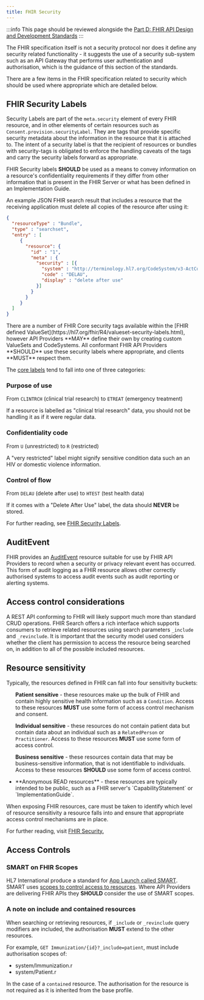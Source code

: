 ```yaml
---
title: FHIR Security
---
```



:::info
This page should be reviewed alongside the [Part D: FHIR API Design and Development Standards](../fhir-api-standard/index.md)
:::

The FHIR specification itself is not a security protocol nor does it define any security related functionality - it suggests the use of a security sub-system such as an API Gateway that performs user authentication and authorisation, which is the guidance of this section of the standards.

There are a few items in the FHIR specification related to security which should be used where appropriate which are detailed below.

## FHIR Security Labels

Security Labels are part of the `meta.security` element of every FHIR resource, and in other elements of certain resources such as `Consent.provision.securityLabel`. They are tags that provide specific security metadata about the information in the resource that it is attached to. The intent of a security label is that the recipient of resources or bundles with security-tags is obligated to enforce the handling caveats of the tags and carry the security labels forward as appropriate.

<ApiStandard id="HNZAS_SHOULD_USE_FHIR_SECURITY_LABELS" type="SHOULD" toolTip="FHIR Security labels SHOULD be used to convey information on a resource's confidentiality requirements where necessary.">FHIR Security labels **SHOULD** be used as a means to convey information on a resource's confidentiality requirements if they differ from other information that is present in the FHIR Server or what has been defined in an Implementation Guide.</ApiStandard>

An example JSON FHIR search result that includes a resource that the receiving application must delete all copies of the resource after using it:

```json
{
  "resourceType" : "Bundle",
  "type" : "searchset",
  "entry" : [
     {
       "resource": {
         "id" : "1",
         "meta" : {
           "security" : [{
             "system" : "http://terminology.hl7.org/CodeSystem/v3-ActCode",
             "code" : "DELAU",
             "display" : "delete after use"
           }]
         }
       }
     }
  ]
}

```

<p><ApiStandard id="HNZAS_MAY_DEFINE_CUSTOM_SECURITY_TAGS" type="MAY" toolTip="API Providers MAY define their own security tags by creating custom ValueSets and CodeSystems if needed." wrapper='span'>There are a number of FHIR Core security tags available within the [FHIR defined ValueSet](https://hl7.org/fhir/R4/valueset-security-labels.html), however API Providers **MAY** define their own by creating custom ValueSets and CodeSystems.</ApiStandard> <ApiStandard id="HNZAS_SHOULD_USE_SECURITY_LABELS" type="SHOULD" toolTip="All conformant FHIR API Providers SHOULD use these security labels where appropriate." wrapper='span'>All conformant FHIR API Providers **SHOULD** use these security labels where appropriate, </ApiStandard> <ApiStandard id="HNZAS_MUST_RESPECT_SECURITY_LABELS" type="MUST" toolTip="Clients MUST respect the security labels used by FHIR API Providers." wrapper='span'> and clients **MUST** respect them.</ApiStandard></p>

The [core labels](https://hl7.org/fhir/R4/valueset-security-labels.html) tend to fall into one of three categories:

### Purpose of use

From `CLINTRCH` (clinical trial research) to `ETREAT` (emergency treatment)

If a resource is labelled as "clinical trial research" data, you should not be handling it as if it were regular data.

### Confidentiality code

From `U` (unrestricted) to `R` (restricted)

A "very restricted" label might signify sensitive condition data such an an HIV or domestic violence information.

### Control of flow

From `DELAU` (delete after use) to `HTEST` (test health data)

If it comes with a "Delete After Use" label, the data should **NEVER** be stored.

For further reading, see [FHIR Security Labels](https://build.fhir.org/security-labels.html).

## AuditEvent

FHIR provides an [AuditEvent](https://build.fhir.org/auditevent.html) resource suitable for use by FHIR API Providers to record when a security or privacy relevant event has occurred. This form of audit logging as a FHIR resource allows other correctly authorised systems to access audit events such as audit reporting or alerting systems.

## Access control considerations

A REST API conforming to FHIR will likely support much more than standard CRUD operations. FHIR Search offers a rich interface which supports consumers to retrieve related resources using search parameters `_include` and `_revinclude`. It is important that the security model used considers whether the client has permission to access the resource being searched on, in addition to all of the possible included resources.

## Resource sensitivity

Typically, the resources defined in FHIR can fall into four sensitivity buckets:

<ul>

<ApiStandard id="HNZAS_MUST_USE_ACCESS_CONTROL_FOR_PATIENT_SENSITIVE" type="MUST" toolTip="Access to patient sensitive resources MUST use some form of access control mechanism and consent." wrapper='li'>**Patient sensitive** - these resources make up the bulk of FHIR and contain highly sensitive health information such as a `Condition`. Access to these resources **MUST** use some form of access control mechanism and consent.</ApiStandard>

<ApiStandard id="HNZAS_MUST_USE_ACCESS_CONTROL_FOR_INDIVIDUAL_SENSITIVE" type="MUST" toolTip="Access to individual sensitive resources MUST use some form of access control." wrapper='li'>**Individual sensitive** - these resources do not contain patient data but contain data about an individual such as a `RelatedPerson` or `Practitioner`. Access to these resources **MUST** use some form of access control.</ApiStandard>

<ApiStandard id="HNZAS_SHOULD_USE_ACCESS_CONTROL_FOR_BUSINESS_SENSITIVE" type="SHOULD" toolTip="Access to business sensitive resources SHOULD use some form of access control." wrapper='li'>**Business sensitive** - these resources contain data that may be business-sensitive information, that is not identifiable to individuals. Access to these resources **SHOULD** use some form of access control.</ApiStandard>

<li>**Anonymous READ resources** - these resources are typically intended to be public, such as a FHIR server's `CapabilityStatement` or `ImplementationGuide`.</li>

</ul>

When exposing FHIR resources, care must be taken to identify which level of resource sensitivity a resource falls into and ensure that appropriate access control mechanisms are in place.

For further reading, visit [FHIR Security.](https://build.fhir.org/security.html)

## Access Controls

### SMART on FHIR Scopes

HL7 International produce a standard for [App Launch called SMART](https://hl7.org/fhir/smart-app-launch/). SMART uses [scopes to control access to resources](https://hl7.org/fhir/smart-app-launch/scopes-and-launch-context.html). Where API Providers are delivering FHIR APIs they **SHOULD** consider the use of SMART scopes.

### A note on include and contained resources

When searching or retrieving resources, if `_include` or `_revinclude` query modifiers are included, the authorisation **MUST** extend to the other resources.

For example, `GET Immunization/{id}?_include=patient`, must include authorisation scopes of:
<ul>
<li>system/Immunization.r</li>
<li>system/Patient.r</li>
</ul>

In the case of a `contained` resource. The authorisation for the resource is not required as it is inherited from the base profile.
